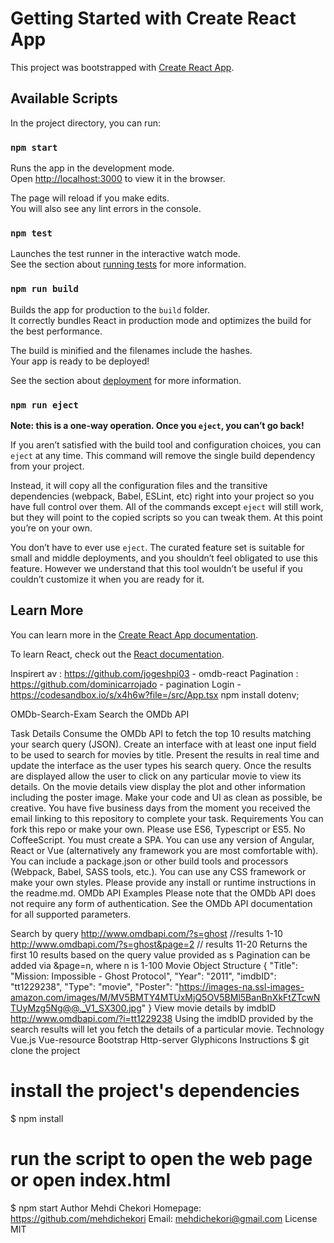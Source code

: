 # Getting Started with Create React App

This project was bootstrapped with [Create React App](https://github.com/facebook/create-react-app).

## Available Scripts

In the project directory, you can run:

### `npm start`

Runs the app in the development mode.\
Open [http://localhost:3000](http://localhost:3000) to view it in the browser.

The page will reload if you make edits.\
You will also see any lint errors in the console.

### `npm test`

Launches the test runner in the interactive watch mode.\
See the section about [running tests](https://facebook.github.io/create-react-app/docs/running-tests) for more information.

### `npm run build`

Builds the app for production to the `build` folder.\
It correctly bundles React in production mode and optimizes the build for the best performance.

The build is minified and the filenames include the hashes.\
Your app is ready to be deployed!

See the section about [deployment](https://facebook.github.io/create-react-app/docs/deployment) for more information.

### `npm run eject`

**Note: this is a one-way operation. Once you `eject`, you can’t go back!**

If you aren’t satisfied with the build tool and configuration choices, you can `eject` at any time. This command will remove the single build dependency from your project.

Instead, it will copy all the configuration files and the transitive dependencies (webpack, Babel, ESLint, etc) right into your project so you have full control over them. All of the commands except `eject` will still work, but they will point to the copied scripts so you can tweak them. At this point you’re on your own.

You don’t have to ever use `eject`. The curated feature set is suitable for small and middle deployments, and you shouldn’t feel obligated to use this feature. However we understand that this tool wouldn’t be useful if you couldn’t customize it when you are ready for it.

## Learn More

You can learn more in the [Create React App documentation](https://facebook.github.io/create-react-app/docs/getting-started).

To learn React, check out the [React documentation](https://reactjs.org/).

Inspirert av : https://github.com/jogeshpi03 - omdb-react
Pagination : https://github.com/dominicarrojado - pagination
Login - https://codesandbox.io/s/x4h6w?file=/src/App.tsx
npm install dotenv;

OMDb-Search-Exam
Search the OMDb API

Task Details
Consume the OMDb API to fetch the top 10 results matching your search query (JSON).
Create an interface with at least one input field to be used to search for movies by title.
Present the results in real time and update the interface as the user types his search query.
Once the results are displayed allow the user to click on any particular movie to view its details.
On the movie details view display the plot and other information including the poster image.
Make your code and UI as clean as possible, be creative.
You have five business days from the moment you received the email linking to this repository to complete your task.
Requirements
You can fork this repo or make your own.
Please use ES6, Typescript or ES5. No CoffeeScript.
You must create a SPA.
You can use any version of Angular, React or Vue (alternatively any framework you are most comfortable with).
You can include a package.json or other build tools and processors (Webpack, Babel, SASS tools, etc.).
You can use any CSS framework or make your own styles.
Please provide any install or runtime instructions in the readme.md.
OMDb API Examples
Please note that the OMDb API does not require any form of authentication. See the OMDb API documentation for all supported parameters.

Search by query
http://www.omdbapi.com/?s=ghost //results 1-10
http://www.omdbapi.com/?s=ghost&page=2 // results 11-20
Returns the first 10 results based on the query value provided as s
Pagination can be added via &page=n, where n is 1-100
Movie Object Structure
{
"Title": "Mission: Impossible - Ghost Protocol",
"Year": "2011",
"imdbID": "tt1229238",
"Type": "movie",
"Poster": "https://images-na.ssl-images-amazon.com/images/M/MV5BMTY4MTUxMjQ5OV5BMl5BanBnXkFtZTcwNTUyMzg5Ng@@._V1_SX300.jpg"
}
View movie details by imdbID
http://www.omdbapi.com/?i=tt1229238
Using the imdbID provided by the search results will let you fetch the details of a particular movie.
Technology
Vue.js
Vue-resource
Bootstrap
Http-server
Glyphicons
Instructions
$ git clone the project

# install the project's dependencies

$ npm install

# run the script to open the web page or open index.html

$ npm start
Author
Mehdi Chekori
Homepage: https://github.com/mehdichekori
Email: mehdichekori@gmail.com
License
MIT
